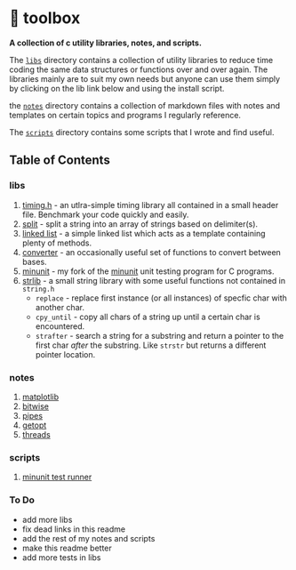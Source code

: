 # 🧰 toolbox

**A collection of c utility libraries, notes, and scripts.**  

The [`libs`](https://github.com/breakthatbass/toolbox/tree/master/libs) directory contains a collection of utility libraries to reduce time coding the same data structures or functions over and over again. The libraries mainly are to suit my own needs but anyone can use them simply by clicking on the lib link below and using the install script.  

the [`notes`](https://github.com/breakthatbass/toolbox/tree/master/notes) directory contains a collection of markdown files with notes and templates on certain topics and programs I regularly reference.  

The [`scripts`](https://github.com/breakthatbass/toolbox/tree/master/scripts) directory contains some scripts that I wrote and find useful.

## Table of Contents

### libs
1. [timing.h](https://github.com/breakthatbass/toolbox/tree/master/libs#timingh) - an utlra-simple timing library all contained in a small header file. Benchmark your code quickly and easily.
2. [split](https://github.com/breakthatbass/toolbox/tree/master/libs#split) - split a string into an array of strings based on delimiter(s).
3. [linked list](https://github.com/breakthatbass/toolbox/tree/master/libs#linked-list) - a simple linked list which acts as a template containing plenty of methods.
4. [converter](https://github.com/breakthatbass/toolbox/tree/master/libs#converter) - an occasionally useful set of functions to convert between bases.
5. [minunit]() - my fork of the [minunit](https://github.com/siu/minunit) unit testing program for C programs.
6. [strlib](https://github.com/breakthatbass/toolbox/tree/master/libs#strlib) - a small string library with some useful functions not contained in `string.h`
    - `replace` - replace first instance (or all instances) of specfic char with another char.
    - `cpy_until` - copy all chars of a string up until a certain char is encountered.
    - `strafter` - search a string for a substring and return a pointer to the first char *after* the substring. Like `strstr` but returns a different pointer location.
### notes
1. [matplotlib](https://github.com/breakthatbass/toolbox/blob/master/notes/plot.md)
2. [bitwise](https://github.com/breakthatbass/toolbox/blob/master/notes/bitwise.md)
3. [pipes](https://github.com/breakthatbass/toolbox/blob/master/notes/pipes.md)
4. [getopt](https://github.com/breakthatbass/toolbox/blob/master/notes/getopt.md)
5. [threads](https://github.com/breakthatbass/toolbox/blob/master/notes/threads.md)

### scripts
1. [minunit test runner](https://github.com/breakthatbass/toolbox/blob/master/scripts/run_tests.sh)

### To Do
- add more libs
- fix dead links in this readme
- add the rest of my notes and scripts
- make this readme better
- add more tests in libs

